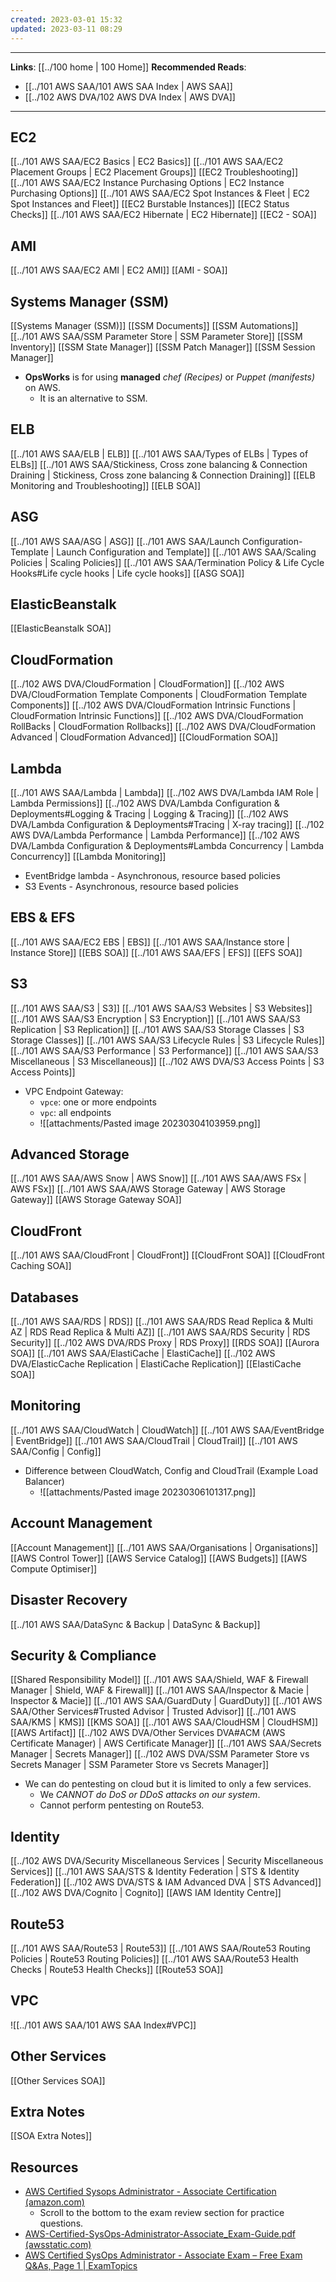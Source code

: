 ```yaml
---
created: 2023-03-01 15:32
updated: 2023-03-11 08:29
---
```

---
**Links**: [[../100 home | 100 Home]]
**Recommended Reads**:
- [[../101 AWS SAA/101 AWS SAA Index | AWS SAA]]
- [[../102 AWS DVA/102 AWS DVA Index | AWS DVA]]

---
## EC2
[[../101 AWS SAA/EC2 Basics | EC2 Basics]]
[[../101 AWS SAA/EC2 Placement Groups | EC2 Placement Groups]]
[[EC2 Troubleshooting]]
[[../101 AWS SAA/EC2 Instance Purchasing Options | EC2 Instance Purchasing Options]]
[[../101 AWS SAA/EC2 Spot Instances & Fleet | EC2 Spot Instances and Fleet]]
[[EC2 Burstable Instances]]
[[EC2 Status Checks]]
[[../101 AWS SAA/EC2 Hibernate | EC2 Hibernate]]
[[EC2 - SOA]]

## AMI
[[../101 AWS SAA/EC2 AMI | EC2 AMI]]
[[AMI - SOA]]

## Systems Manager (SSM)
[[Systems Manager (SSM)]]
[[SSM Documents]]
[[SSM Automations]]
[[../101 AWS SAA/SSM Parameter Store | SSM Parameter Store]]
[[SSM Inventory]]
[[SSM State Manager]]
[[SSM Patch Manager]]
[[SSM Session Manager]]

- **OpsWorks** is for using **managed** *chef (Recipes)* or *Puppet (manifests)* on AWS.
	- It is an alternative to SSM.

## ELB
[[../101 AWS SAA/ELB | ELB]]
[[../101 AWS SAA/Types of ELBs | Types of ELBs]]
[[../101 AWS SAA/Stickiness, Cross zone balancing & Connection Draining | Stickiness, Cross zone balancing & Connection Draining]]
[[ELB Monitoring and Troubleshooting]]
[[ELB SOA]]

## ASG
[[../101 AWS SAA/ASG | ASG]]
[[../101 AWS SAA/Launch Configuration-Template | Launch Configuration and Template]]
[[../101 AWS SAA/Scaling Policies | Scaling Policies]]
[[../101 AWS SAA/Termination Policy & Life Cycle Hooks#Life cycle hooks | Life cycle hooks]]
[[ASG SOA]]

## ElasticBeanstalk
[[ElasticBeanstalk SOA]]

## CloudFormation
[[../102 AWS DVA/CloudFormation | CloudFormation]]
[[../102 AWS DVA/CloudFormation Template Components | CloudFormation Template Components]]
[[../102 AWS DVA/CloudFormation Intrinsic Functions | CloudFormation Intrinsic Functions]]
[[../102 AWS DVA/CloudFormation RollBacks | CloudFormation Rollbacks]]
[[../102 AWS DVA/CloudFormation Advanced | CloudFormation Advanced]]
[[CloudFormation SOA]]

## Lambda
[[../101 AWS SAA/Lambda | Lambda]]
[[../102 AWS DVA/Lambda IAM Role | Lambda Permissions]]
[[../102 AWS DVA/Lambda Configuration & Deployments#Logging & Tracing | Logging & Tracing]]
[[../102 AWS DVA/Lambda Configuration & Deployments#Tracing | X-ray tracing]]
[[../102 AWS DVA/Lambda Performance | Lambda Performance]]
[[../102 AWS DVA/Lambda Configuration & Deployments#Lambda Concurrency | Lambda Concurrency]]
[[Lambda Monitoring]]

- EventBridge lambda - Asynchronous, resource based policies
- S3 Events - Asynchronous, resource based policies

## EBS & EFS
[[../101 AWS SAA/EC2 EBS | EBS]]
[[../101 AWS SAA/Instance store | Instance Store]]
[[EBS SOA]]
[[../101 AWS SAA/EFS | EFS]]
[[EFS SOA]]

## S3
[[../101 AWS SAA/S3 | S3]]
[[../101 AWS SAA/S3 Websites | S3 Websites]]
[[../101 AWS SAA/S3 Encryption | S3 Encryption]]
[[../101 AWS SAA/S3 Replication | S3 Replication]]
[[../101 AWS SAA/S3 Storage Classes | S3 Storage Classes]]
[[../101 AWS SAA/S3 Lifecycle Rules | S3 Lifecycle Rules]]
[[../101 AWS SAA/S3 Performance | S3 Performance]]
[[../101 AWS SAA/S3 Miscellaneous | S3 Miscellaneous]]
[[../102 AWS DVA/S3 Access Points | S3 Access Points]]

- VPC Endpoint Gateway:
	- `vpce`: one or more endpoints
	- `vpc`: all endpoints
	- ![[attachments/Pasted image 20230304103959.png]]

## Advanced Storage
[[../101 AWS SAA/AWS Snow | AWS Snow]]
[[../101 AWS SAA/AWS FSx | AWS FSx]]
[[../101 AWS SAA/AWS Storage Gateway | AWS Storage Gateway]]
[[AWS Storage Gateway SOA]]

## CloudFront
[[../101 AWS SAA/CloudFront | CloudFront]]
[[CloudFront SOA]]
[[CloudFront Caching SOA]]

## Databases
[[../101 AWS SAA/RDS | RDS]]
[[../101 AWS SAA/RDS Read Replica & Multi AZ | RDS Read Replica & Multi AZ]]
[[../101 AWS SAA/RDS Security | RDS Security]]
[[../102 AWS DVA/RDS Proxy | RDS Proxy]]
[[RDS SOA]]
[[Aurora SOA]]
[[../101 AWS SAA/ElastiCache | ElastiCache]]
[[../102 AWS DVA/ElasticCache Replication | ElastiCache Replication]]
[[ElastiCache SOA]]

## Monitoring
[[../101 AWS SAA/CloudWatch | CloudWatch]]
[[../101 AWS SAA/EventBridge | EventBridge]]
[[../101 AWS SAA/CloudTrail | CloudTrail]]
[[../101 AWS SAA/Config | Config]]

- Difference between CloudWatch, Config and CloudTrail (Example Load Balancer)
	- ![[attachments/Pasted image 20230306101317.png]]

## Account Management
[[Account Management]]
[[../101 AWS SAA/Organisations | Organisations]]
[[AWS Control Tower]]
[[AWS Service Catalog]]
[[AWS Budgets]]
[[AWS Compute Optimiser]]

## Disaster Recovery
[[../101 AWS SAA/DataSync & Backup | DataSync & Backup]]

## Security & Compliance
[[Shared Responsibility Model]]
[[../101 AWS SAA/Shield, WAF & Firewall Manager | Shield, WAF & Firewall]]
[[../101 AWS SAA/Inspector & Macie | Inspector & Macie]]
[[../101 AWS SAA/GuardDuty | GuardDuty]]
[[../101 AWS SAA/Other Services#Trusted Advisor | Trusted Advisor]]
[[../101 AWS SAA/KMS | KMS]]
[[KMS SOA]]
[[../101 AWS SAA/CloudHSM | CloudHSM]]
[[AWS Artifact]]
[[../102 AWS DVA/Other Services DVA#ACM (AWS Certificate Manager) | AWS Certificate Manager]]
[[../101 AWS SAA/Secrets Manager | Secrets Manager]]
[[../102 AWS DVA/SSM Parameter Store vs Secrets Manager | SSM Parameter Store vs Secrets Manager]]

- We can do pentesting on cloud but it is limited to only a few services.
	- We *CANNOT do DoS or DDoS attacks on our system*.
	- Cannot perform pentesting on Route53.

## Identity
[[../102 AWS DVA/Security Miscellaneous Services | Security Miscellaneous Services]]
[[../101 AWS SAA/STS & Identity Federation | STS & Identity Federation]]
[[../102 AWS DVA/STS & IAM Advanced DVA | STS Advanced]]
[[../102 AWS DVA/Cognito | Cognito]]
[[AWS IAM Identity Centre]]

## Route53
[[../101 AWS SAA/Route53 | Route53]]
[[../101 AWS SAA/Route53 Routing Policies | Route53 Routing Policies]]
[[../101 AWS SAA/Route53 Health Checks | Route53 Health Checks]]
[[Route53 SOA]]

## VPC
![[../101 AWS SAA/101 AWS SAA Index#VPC]]

## Other Services
[[Other Services SOA]]

## Extra Notes
[[SOA Extra Notes]]

## Resources
- [AWS Certified Sysops Administrator - Associate Certification (amazon.com)](https://aws.amazon.com/certification/certified-sysops-admin-associate/)
	- Scroll to the bottom to the exam review section for practice questions.
- [AWS-Certified-SysOps-Administrator-Associate_Exam-Guide.pdf (awsstatic.com)](https://d1.awsstatic.com/training-and-certification/docs-sysops-associate/AWS-Certified-SysOps-Administrator-Associate_Exam-Guide.pdf)
- [AWS Certified SysOps Administrator - Associate Exam – Free Exam Q&As, Page 1 | ExamTopics](https://www.examtopics.com/exams/amazon/aws-certified-sysops-administrator-associate/view/)